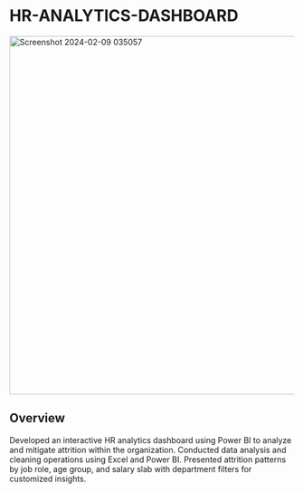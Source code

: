 # HR-ANALYTICS-DASHBOARD
<img width="633" alt="Screenshot 2024-02-09 035057" src="https://github.com/Rima-tech/HR-ANALYTICS-DASHBOARD/assets/56336493/f23dba54-2dba-42bf-b311-4d163f555cba">

## Overview

Developed an interactive HR analytics dashboard using Power BI to analyze and mitigate attrition within the organization. Conducted data analysis and cleaning operations using Excel and Power BI. Presented attrition patterns by job role, age group, and salary slab with department filters for customized insights.
